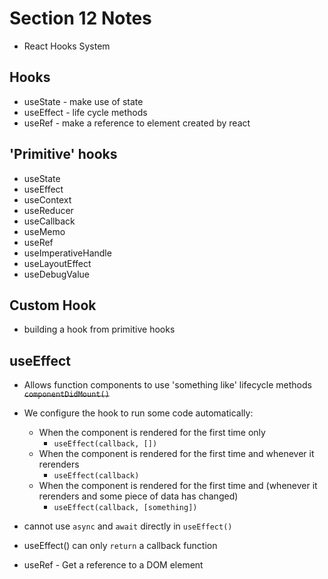 # Section 12 Notes
- React Hooks System

## Hooks
- useState - make use of state
- useEffect - life cycle methods
- useRef - make a reference to element created by react

## 'Primitive' hooks
- useState
- useEffect
- useContext
- useReducer
- useCallback
- useMemo
- useRef
- useImperativeHandle
- useLayoutEffect
- useDebugValue

## Custom Hook
- building a hook from primitive hooks

 ## useEffect
 - Allows function components to use 'something like' lifecycle methods <s>`componentDidMount()`</s>
 - We configure the hook to run some code automatically:
    - When the component is rendered for the first time only
        - `useEffect(callback, [])`
    - When the component is rendered for the first time and whenever it rerenders
        - `useEffect(callback)`
    - When the component is rendered for the first time and (whenever it rerenders and some piece of data has changed)
        - `useEffect(callback, [something])`
- cannot use `async` and `await` directly in `useEffect()`   
 
- useEffect() can only `return` a callback function

- useRef - Get a reference to a DOM element